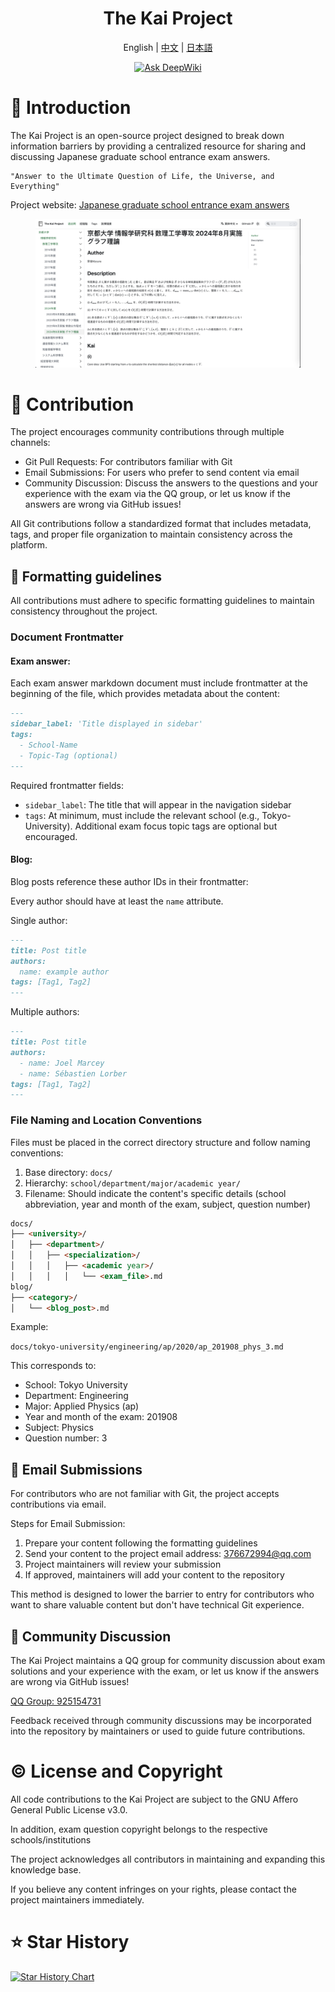 <div align="center">
  <h1 align="center">
    The Kai Project 
    <br />
  </h1>
   <p align="center">English | <a href="./docs/README.zh.md">中文</a> | <a href="./docs/README.ja.md">日本語</a><br></p>
   
   <a href="https://deepwiki.com/Myyura/the_kai_project"><img src="https://deepwiki.com/badge.svg" alt="Ask DeepWiki"></a>
</div>

# 📖 Introduction 
The Kai Project is an open-source project designed to break down information barriers by providing a centralized resource for sharing and discussing Japanese graduate school entrance exam answers.

```text
"Answer to the Ultimate Question of Life, the Universe, and Everything"
```

Project website: [Japanese graduate school entrance exam answers](https://runjp.com/)

<figure style="text-align:center;">
  <img src="https://raw.githubusercontent.com/Myyura/the_kai_project_assets/main/sample.png" width="700" alt=""/>
</figure>

# 👏 Contribution 

The project encourages community contributions through multiple channels:
- Git Pull Requests: For contributors familiar with Git
- Email Submissions: For users who prefer to send content via email
- Community Discussion: Discuss the answers to the questions and your experience with the exam via the QQ group, or let us know if the answers are wrong via GitHub issues!

All Git contributions follow a standardized format that includes metadata, tags, and proper file organization to maintain consistency across the platform.

## 📝 Formatting guidelines
All contributions must adhere to specific formatting guidelines to maintain consistency throughout the project.

### Document Frontmatter
#### Exam answer:

Each exam answer markdown document must include frontmatter at the beginning of the file, which provides metadata about the content:

```markdown
---
sidebar_label: 'Title displayed in sidebar'
tags:
  - School-Name
  - Topic-Tag (optional)
---
```
Required frontmatter fields:
- `sidebar_label`: The title that will appear in the navigation sidebar
- `tags`: At minimum, must include the relevant school (e.g., Tokyo-University). Additional exam focus topic tags are optional but encouraged.

#### Blog:
Blog posts reference these author IDs in their frontmatter:

Every author should have at least the `name` attribute.

Single author:

```markdown
---
title: Post title
authors:
  name: example author
tags: [Tag1, Tag2]
---
```

Multiple authors:

```markdown
---
title: Post title
authors:
  - name: Joel Marcey
  - name: Sébastien Lorber
tags: [Tag1, Tag2]
---
```

### File Naming and Location Conventions
Files must be placed in the correct directory structure and follow naming conventions:

1. Base directory: `docs/`
2. Hierarchy: `school/department/major/academic year/`
3. Filename: Should indicate the content's specific details (school abbreviation, year and month of the exam, subject, question number)

```markdown
docs/
├── <university>/
│   ├── <department>/
│   │   ├── <specialization>/
│   │   │   ├── <academic year>/
│   │   │   │   └── <exam_file>.md
blog/
├── <category>/
│   └── <blog_post>.md
```

Example:

`docs/tokyo-university/engineering/ap/2020/ap_201908_phys_3.md`

This corresponds to:
- School: Tokyo University
- Department: Engineering
- Major: Applied Physics (ap)
- Year and month of the exam: 201908
- Subject: Physics
- Question number: 3

## 📧 Email Submissions
For contributors who are not familiar with Git, the project accepts contributions via email.

Steps for Email Submission:
1. Prepare your content following the formatting guidelines
2. Send your content to the project email address: 376672994@qq.com
3. Project maintainers will review your submission
4. If approved, maintainers will add your content to the repository

This method is designed to lower the barrier to entry for contributors who want to share valuable content but don't have technical Git experience.

## 💬 Community Discussion
The Kai Project maintains a QQ group for community discussion about exam solutions and your experience with the exam, or let us know if the answers are wrong via GitHub issues!

[QQ Group: 925154731](https://qm.qq.com/q/MVPd9wniQU)

Feedback received through community discussions may be incorporated into the repository by maintainers or used to guide future contributions.

# ©️ License and Copyright
All code contributions to the Kai Project are subject to the GNU Affero General Public License v3.0.

In addition, exam question copyright belongs to the respective schools/institutions

The project acknowledges all contributors in maintaining and expanding this knowledge base.

If you believe any content infringes on your rights, please contact the project maintainers immediately.

# ⭐ Star History

[![Star History Chart](https://api.star-history.com/svg?repos=Myyura/the_kai_project&type=Date)](https://www.star-history.com/#Myyura/the_kai_project&Date)